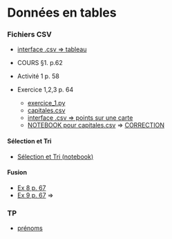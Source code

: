 # Données en tables
### Fichiers CSV 
* [interface .csv => tableau](https://www.cahier-nsi.fr/livecsv/)
* COURS §1. p.62

* Activité 1 p. 58
* Exercice 1,2,3 p. 64
   * [exercice_1.py](exercice_1.py) 
   * [capitales.csv](capitales.csv)
   * [interface .csv => points sur une carte](https://www.cahier-nsi.fr/livecsvmap2/)
   * [NOTEBOOK pour capitales.csv](https://notebook.basthon.fr/?from=https://raw.githubusercontent.com/thfruchart/1nsi/main/S4/ExoCSV.ipynb&aux=https://raw.githubusercontent.com/thfruchart/1nsi/main/S4/capitales.csv) => [CORRECTION](https://notebook.basthon.fr/?from=https://raw.githubusercontent.com/thfruchart/1nsi/main/S4/ExoCSV.ipynb&aux=https://raw.githubusercontent.com/thfruchart/1nsi/main/S4/CAPITALES.ipynb)
#### Sélection et Tri
 * [Sélection et Tri (notebook)](https://notebook.basthon.fr/?from=https://raw.githubusercontent.com/thfruchart/1nsi/main/S4/Selection_Tri_Table.ipynb)
#### Fusion
 * [Ex 8 p. 67](https://notebook.basthon.fr/?from=https://raw.githubusercontent.com/thfruchart/1nsi/main/S4/Exo8p.67.ipynb)
 * [Ex 9 p. 67](https://notebook.basthon.fr/?from=https://raw.githubusercontent.com/thfruchart/1nsi/main/S4/Exo9p.67.ipynb) => [](EXO9p.67_CORRECTION.ipynb)
### TP
* [prénoms](../proj/prenoms.ipynb)
